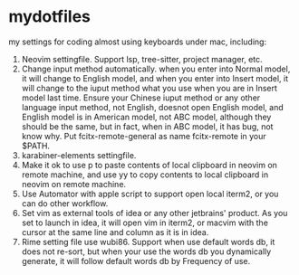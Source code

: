 # mydotfiles
my settings for coding almost using keyboards under mac, including:
1. Neovim settingfile. Support lsp, tree-sitter, project manager, etc.
2. Change input method automatically. when you enter into Normal model, it will change to English model, and when you enter into Insert model, it will change to the iuput method what you use when you are in Insert model last time. Ensure your Chinese iuput method or any other language input method, not English, doesnot open English model, and English model is in American model, not ABC model, although they should be the same, but in fact, when in ABC model, it has bug, not know why. Put fcitx-remote-general as name fcitx-remote in your $PATH.
3. karabiner-elements settingfile.
4. Make it ok to use p to paste contents of local clipboard in neovim on remote machine, and use yy to copy contents to local clipboard in neovim on remote machine.
5. Use Automator with apple script to support open local iterm2, or you can do other workflow.
6. Set vim as external tools of idea or any other jetbrains' product. As you set to launch in idea, it will open vim in iterm2, or macvim with the cursor at the same line and      column as it is in idea.
7. Rime setting file use wubi86. Support when use default words db, it does not re-sort, but when your use the words db you dynamically generate, it will follow default words db by Frequency of use.
